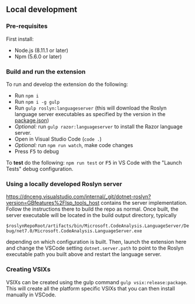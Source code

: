 ## Local development

### Pre-requisites

First install:

* Node.js (8.11.1 or later)
* Npm (5.6.0 or later)

### Build and run the extension

To run and develop the extension do the following:

* Run `npm i`
* Run `npm i -g gulp`
* Run `gulp roslyn:languageserver` (this will download the Roslyn language server executables as specified by the version in the [package.json](package.json))
* _Optional:_ run `gulp razor:languageserver` to install the Razor language server.
* Open in Visual Studio Code (`code .`)
* _Optional:_ run `npm run watch`, make code changes
* Press <kbd>F5</kbd> to debug

To **test** do the following: `npm run test` or <kbd>F5</kbd> in VS Code with the "Launch Tests" debug configuration.

### Using a locally developed Roslyn server

https://dnceng.visualstudio.com/internal/_git/dotnet-roslyn?version=GBfeatures%2Flsp_tools_host contains the server implementation.  Follow the instructions there to build the repo as normal.  Once built, the server executable will be located in the build output directory, typically 

`$roslynRepoRoot/artifacts/bin/Microsoft.CodeAnalysis.LanguageServer/Debug/net7.0/Microsoft.CodeAnalysis.LanguageServer.exe`

depending on which configuration is built.  Then, launch the extension here and change the VSCode setting `dotnet.server.path` to point to the Roslyn executable path you built above and restart the language server.

### Creating VSIXs

VSIXs can be created using the gulp command `gulp vsix:release:package`.  This will create all the platform specific VSIXs that you can then install manually in VSCode.